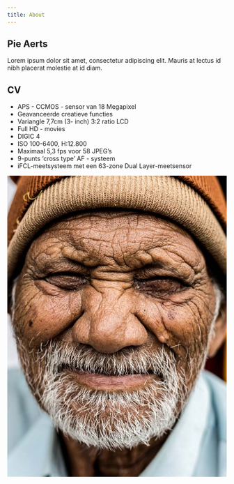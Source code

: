 ```yaml
---
title: About
---
```


## Pie Aerts

Lorem ipsum dolor sit amet, consectetur adipiscing elit. Mauris at lectus id nibh placerat molestie at id diam. 

## CV

- APS - CCMOS - sensor van 18 Megapixel
- Geavanceerde creatieve functies
- Variangle 7,7cm (3- inch) 3:2 ratio LCD
- Full HD - movies
- DIGIC 4
- ISO 100-6400, H:12.800
- Maximaal 5,3 fps voor 58 JPEG’s
- 9-punts ‘cross type’ AF - systeem
- iFCL-meetsysteem met een 63-zone Dual Layer-meetsensor

![Gear](/uploads/person.png)